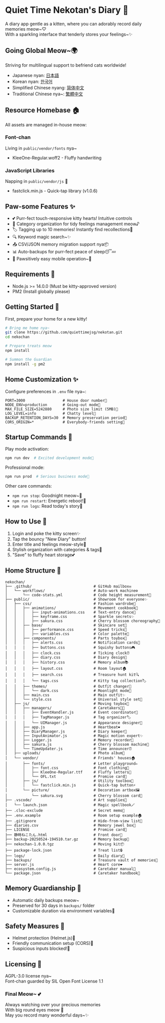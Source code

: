 # Quiet Time Nekotan's Diary 🐾

A diary app gentle as a kitten, where you can adorably record daily memories meow~♡  
With a sparkling interface that tenderly stores your feelings~✨

## Going Global Meow~🌍

Striving for multilingual support to befriend cats worldwide!  

- Japanese nyan: [日本語](README.md)
- Korean nyan: [한국어](README-ko.md)  
- Simplified Chinese nyang: [简体中文](README-zh.md)  
- Traditional Chinese nya~: [繁體中文](README-tw.md)  

## Resource Homebase 🏠

All assets are managed in-house meow:  

### Font-chan  
Living in `public/vendor/fonts` nya~  
- KleeOne-Regular.woff2 - Fluffy handwriting  

### JavaScript Libraries  
Napping in `public/vendor/js` 🐾  
- fastclick.min.js - Quick-tap library (v1.0.6)  

## Paw-some Features ✨  

- 💕 Purr-fect touch-responsive kitty hearts! Intuitive controls  
- 📝 Category organization for tidy feelings management meow♪  
- 🏷️ Tagging up to 10 memories! Instantly find recollections🔖  
- 🔍 Keyword magic search~✨  
- 📤 CSV/JSON memory migration support nya📦  
- 📊 Auto-backups for purr-fect peace of sleep😴💤  
- 📱 Pawsitively easy mobile operation~🐾  

## Requirements 🍼  

- Node.js >= 14.0.0 (Must be kitty-approved version)  
- PM2 (Install globally please)  

## Getting Started 🐾  

First, prepare your home for a new kitty!  

```bash
# Bring me home nya~
git clone https://github.com/quiettimejsg/nekotan.git  
cd nekochan  

# Prepare treats meow
npm install  

# Summon the Guardian
npm install -g pm2
```

## Home Customization ✨  

Configure preferences in `.env` file nya~:  

```env
PORT=3000                 # House door number🚪  
NODE_ENV=production       # Going-out mode🎀  
MAX_FILE_SIZE=5242880     # Photo size limit (5MB)📸  
LOG_LEVEL=info            # Chatty level💬  
BACKUP_RETENTION_DAYS=30  # Memory preservation period📆  
CORS_ORIGIN=*             # Everybody-friends setting🌈  
```

## Startup Commands 🐾  

Play mode activation:  
```bash
npm run dev  # Excited development mode💫  
```  

Professional mode:  
```bash
npm run prod  # Serious business mode👑  
```  

Other care commands:  
- `npm run stop`: Goodnight meow~🌙  
- `npm run restart`: Energetic reboot!🔁  
- `npm run logs`: Read today's story📖  

## How to Use 💖  

1.  Login and poke the kitty screen✨  
2.  Tap the bouncy "New Diary" button!  
3.  Enter title and feelings meow-style📝  
4.  Stylish organization with categories & tags🎀  
5.  "Save" to fluffy heart storage💕  

## Home Structure 🐾  

```
nekochan/
├── .github/                            # GitHub mailbox✉️
│   └── workflows/                      # Auto-work machine⚙️
│       └── code-stats.yml              # Code height measurement📏
├── public/                             # Showroom for everyone✨
│   ├── css/                            # Fashion wardrobe👗
│   │   ├── animations/                 # Movement cookbook💫
│   │   │   ├── input-animations.css    # Text-entry dance💃
│   │   │   ├── keyframe.css            # Sparkle secrets✨
│   │   │   ├── sakura.css              # Cherry blossom choreography🌸
│   │   ├── base/                       # Skincare set💅
│   │   │   ├── performance.css         # Speed tricks🐇
│   │   │   ├── variables.css           # Color palette🎨
│   │   ├── components/                 # Parts toybox🧸
│   │   │   ├── alerts.css              # Notification cards🔔
│   │   │   ├── buttons.css             # Squishy buttons🎮
│   │   │   ├── clock.css               # Ticking clock⏰
│   │   │   ├── diary.css               # Diary design📖
│   │   │   ├── history.css             # Memory album📚
│   │   │   ├── layout.css              # Room layout🏠
│   │   │   ├── search.css              # Treasure hunt kit🔍
│   │   │   └── tags.css                # Kitty tag collection🏷️
│   │   ├── themes/                     # Outfit changer👘
│   │   │   └── dark.css                # Moonlight mode🌙
│   │   ├── main.css                    # Main outfit✨
│   │   └── style.css                   # Universal style set🎀
│   ├── js/                             # Moving toybox🎪
│   │   ├── managers/                   # Caretakers👩‍🍼
│   │   │   ├── EventHandler.js         # Event coordinator🎪
│   │   │   ├── TagManager.js           # Tag organizer🏷️
│   │   │   └── UIManager.js            # Appearance designer🎨
│   │   ├── app.js                      # Heartbeat❤️
│   │   ├── DiaryManager.js             # Diary keeper📝
│   │   ├── InputAnimator.js            # Magic motion expert✨
│   │   ├── Logger.js                   # Memory recorder📜
│   │   ├── sakura.js                   # Cherry blossom machine🌸
│   │   └── TimeUpdater.js              # Time announcer⏰
│   ├── uploads/                        # Photo album📸
│   └── vendor/                         # Friends' houses🏠
│       ├── fonts/                      # Letter playground✏️
│       │   ├── font.css                # Font clothing👕
│       │   ├── KleeOne-Regular.ttf     # Fluffy letters🐾
│       │   └── OFL.txt                 # Promise card📜
│       ├── js/                         # Utility toolbox🧰
│       │   └── fastclick.min.js        # Quick-tap button⚡
│       └── picture/                    # Decoration artbox🖼️
│           └── sakura.svg              # Cherry blossom card🌸
├── .vscode/                            # Art supplies🎨
│   └── launch.json                     # Magic spellbook🪄
├── .cloc-exclude                       # Secret memo🙈
├── .env.example                        # Room setup example🏠
├── .gitignore                          # Hide-from-view list🙈
├── diaries.csv                         # Memory jewel box💎
├── LICENSE                             # Promise card📜
├── 静時ねこたん.html                     # Front door🚪
├── backup-20250524-194510.tar.gz       # Memory backup💾
├── nekochan-1.0.0.tgz                  # Moving kit📦
├── package-lock.json                   # Treat list🔒
├── logs/                               # Daily diary📖
├── backups/                            # Treasure vault of memories💖
├── server.js                           # Heart core❤️
├── ecosystem.config.js                 # Caretaker manual📖
└── package.json                        # Caretaker handbook📔
```

## Memory Guardianship 💾  

- Automatic daily backups meow~  
- Preserved for 30 days in `backups/` folder  
- Customizable duration via environment variables📅  

## Safety Measures 🔐  

- Helmet protection (Helmet.js)🧢  
- Friendly communication setup (CORS)🤝  
- Suspicious inputs blocked!🚫  

## Licensing 📜  

AGPL-3.0 license nya~  
Font-chan guarded by SIL Open Font License 1.1  

### Final Meow~ 💕  
Always watching over your precious memories  
With big round eyes meow 🐾  
May you record many wonderful days~✨  